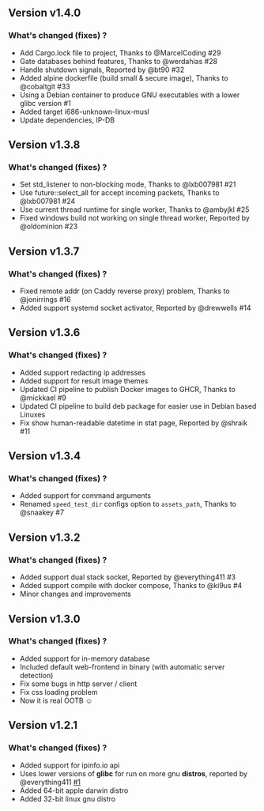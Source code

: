 ## Version v1.4.0

### What's changed (fixes) ?

- Add Cargo.lock file to project, Thanks to @MarcelCoding #29
- Gate databases behind features, Thanks to @werdahias #28
- Handle shutdown signals, Reported by @bt90 #32
- Added alpine dockerfile (build small & secure image), Thanks to @cobaltgit #33
- Using a Debian container to produce GNU executables with a lower glibc version #1
- Added target i686-unknown-linux-musl
- Update dependencies, IP-DB

## Version v1.3.8

### What's changed (fixes) ?

- Set std_listener to non-blocking mode, Thanks to @lxb007981 #21
- Use future::select_all for accept incoming packets, Thanks to @lxb007981 #24
- Use current thread runtime for single worker, Thanks to @ambyjkl #25
- Fixed windows build not working on single thread worker, Reported by @oldominion #23

## Version v1.3.7

### What's changed (fixes) ?

- Fixed remote addr (on Caddy reverse proxy) problem, Thanks to @jonirrings #16
- Added support systemd socket activator, Reported by @drewwells #14

## Version v1.3.6

### What's changed (fixes) ?

- Added support redacting ip addresses
- Added support for result image themes
- Updated CI pipeline to publish Docker images to GHCR, Thanks to @mickkael #9
- Updated CI pipeline to build deb package for easier use in Debian based Linuxes
- Fix show human-readable datetime in stat page, Reported by @shraik #11

## Version v1.3.4

### What's changed (fixes) ?

- Added support for command arguments
- Renamed `speed_test_dir` configs option to `assets_path`, Thanks to @snaakey #7

## Version v1.3.2

### What's changed (fixes) ?

- Added support dual stack socket, Reported by @everything411 #3
- Added support compile with docker compose, Thanks to @ki9us #4
- Minor changes and improvements

## Version v1.3.0

### What's changed (fixes) ?

- Added support for in-memory database
- Included default web-frontend in binary (with automatic server detection)
- Fix some bugs in http server / client
- Fix css loading problem
- Now it is real OOTB ☺️

## Version v1.2.1

### What's changed (fixes) ?

- Added support for ipinfo.io api
- Uses lower versions of **glibc** for run on more gnu **distros**, reported by @everything411 [#1](https://github.com/librespeed/speedtest-rust/issues/1)
- Added 64-bit apple darwin distro
- Added 32-bit linux gnu distro